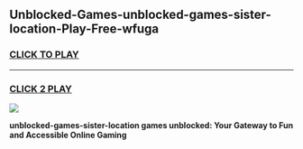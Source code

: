 
## Unblocked-Games-unblocked-games-sister-location-Play-Free-wfuga
<h3>
<a href="https://premium76.site?title=unblocked-games-sister-location&ref=17A">CLICK TO PLAY</a></h3>
<hr>

<h3>
<a href="https://premium76.site?title=unblocked-games-sister-location&ref=17A">CLICK 2 PLAY</a>
  
</h3>

<a href="https://premium76.site?title=unblocked-games-sister-location&ref=17A"><img src="https://clearcache.store/games.png"></a>


**unblocked-games-sister-location games unblocked: Your Gateway to Fun and Accessible Online Gaming**
